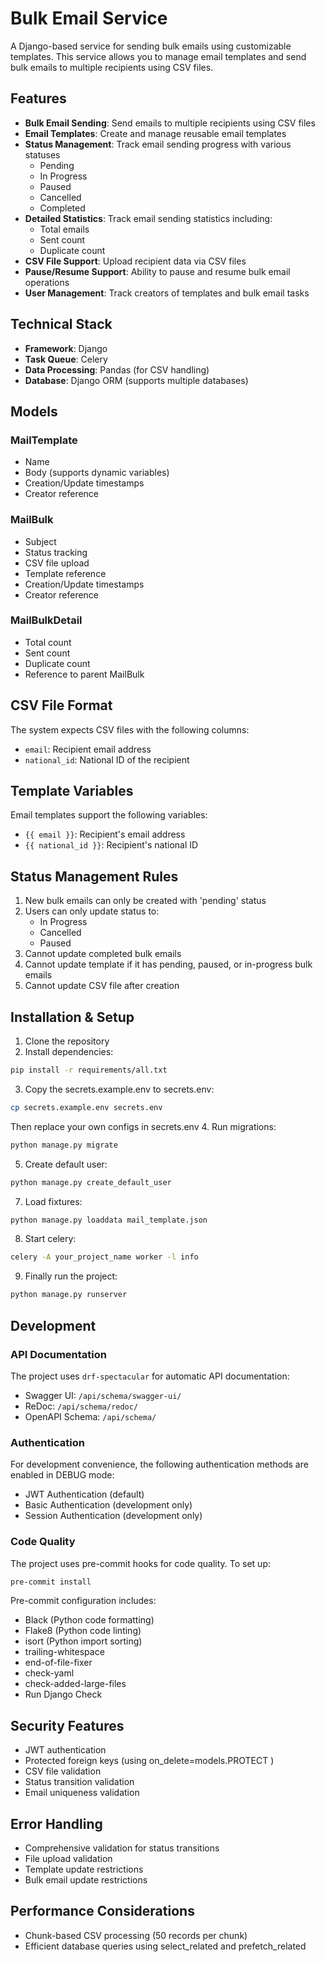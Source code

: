 # Bulk Email Service

A Django-based service for sending bulk emails using customizable templates. This service allows you to manage email templates and send bulk emails to multiple recipients using CSV files.

## Features

- **Bulk Email Sending**: Send emails to multiple recipients using CSV files
- **Email Templates**: Create and manage reusable email templates
- **Status Management**: Track email sending progress with various statuses
  - Pending
  - In Progress
  - Paused
  - Cancelled
  - Completed
- **Detailed Statistics**: Track email sending statistics including:
  - Total emails
  - Sent count
  - Duplicate count
- **CSV File Support**: Upload recipient data via CSV files
- **Pause/Resume Support**: Ability to pause and resume bulk email operations
- **User Management**: Track creators of templates and bulk email tasks

## Technical Stack

- **Framework**: Django
- **Task Queue**: Celery
- **Data Processing**: Pandas (for CSV handling)
- **Database**: Django ORM (supports multiple databases)

## Models

### MailTemplate
- Name
- Body (supports dynamic variables)
- Creation/Update timestamps
- Creator reference

### MailBulk
- Subject
- Status tracking
- CSV file upload
- Template reference
- Creation/Update timestamps
- Creator reference

### MailBulkDetail
- Total count
- Sent count
- Duplicate count
- Reference to parent MailBulk

## CSV File Format
The system expects CSV files with the following columns:
- `email`: Recipient email address
- `national_id`: National ID of the recipient

## Template Variables
Email templates support the following variables:
- `{{ email }}`: Recipient's email address
- `{{ national_id }}`: Recipient's national ID

## Status Management Rules
1. New bulk emails can only be created with 'pending' status
2. Users can only update status to:
   - In Progress
   - Cancelled
   - Paused
3. Cannot update completed bulk emails
4. Cannot update template if it has pending, paused, or in-progress bulk emails
5. Cannot update CSV file after creation

## Installation & Setup

1. Clone the repository
2. Install dependencies:
```bash
pip install -r requirements/all.txt
```
3. Copy the secrets.example.env to secrets.env:
```bash
cp secrets.example.env secrets.env
```
Then replace your own configs in secrets.env
4. Run migrations:
```bash
python manage.py migrate
```
5. Create default user:
```bash
python manage.py create_default_user
```
7. Load fixtures:
```bash
python manage.py loaddata mail_template.json
```
8. Start celery:
```bash
celery -A your_project_name worker -l info
```
9. Finally run the project:
```bash
python manage.py runserver
```

## Development

### API Documentation
The project uses `drf-spectacular` for automatic API documentation:
- Swagger UI: `/api/schema/swagger-ui/`
- ReDoc: `/api/schema/redoc/`
- OpenAPI Schema: `/api/schema/`

### Authentication
For development convenience, the following authentication methods are enabled in DEBUG mode:
- JWT Authentication (default)
- Basic Authentication (development only)
- Session Authentication (development only)

### Code Quality
The project uses pre-commit hooks for code quality. To set up:
```bash
pre-commit install
```

Pre-commit configuration includes:

- Black (Python code formatting)
- Flake8 (Python code linting)
- isort (Python import sorting)
- trailing-whitespace
- end-of-file-fixer
- check-yaml
- check-added-large-files
- Run Django Check


## Security Features
- JWT authentication
- Protected foreign keys (using on_delete=models.PROTECT )
- CSV file validation
- Status transition validation
- Email uniqueness validation
## Error Handling
- Comprehensive validation for status transitions
- File upload validation
- Template update restrictions
- Bulk email update restrictions
## Performance Considerations
- Chunk-based CSV processing (50 records per chunk)
- Efficient database queries using select_related and prefetch_related
